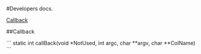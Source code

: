 #Developers docs.

[Callback](##Callback)



##Callback

´´´ static int callBack(void *NotUsed, int argc, char **argv, char **ColName) ´´´
